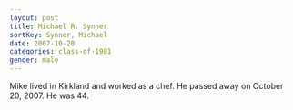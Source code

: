 ```yaml
---
layout: post
title: Michael R. Synner
sortKey: Synner, Michael
date: 2007-10-20
categories: class-of-1981
gender: male
---
```

Mike lived in Kirkland and worked as a chef. He passed away on October 20, 2007. He was 44.
